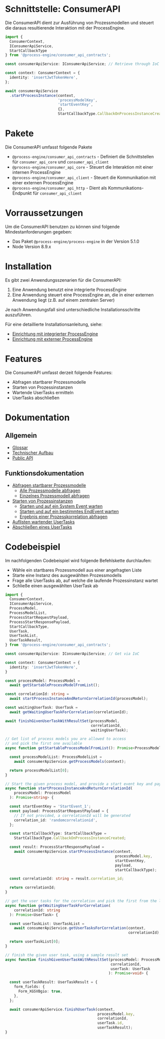 # Schnittstelle: ConsumerAPI

Die ConsumerAPI dient zur Ausführung von Prozessmodellen und steuert die daraus
resultierende Interaktion mit der ProcessEngine.

```TypeScript
import {
  ConsumerContext,
  IConsumerApiService,
  StartCallbackType
} from '@process-engine/consumer_api_contracts';

const consumerApiService: IConsumerApiService; // Retrieve through IoC

const context: ConsumerContext = {
  identity: 'insertJwtTokenHere',
};

await consumerApiService
  .startProcessInstance(context,
                        'processModelKey',
                        'startEventKey',
                        {},
                        StartCallbackType.CallbackOnProcessInstanceCreated);
```

# Pakete

Die ConsumerAPI umfasst folgende Pakete
- `@process-engine/consumer_api_contracts` - Definiert die Schnittstellen
für `consumer_api_core` und `consumer_api_client`
- `@process-engine/consumer_api_core` - Steuert die Interaktion mit einer
internen ProcessEngine
- `@process-engine/consumer_api_client` - Steuert die Kommunikation mit einer
externen ProcessEngine
- `@process-engine/consumer_api_http` - Dient als Kommunikations-Endpunkt
für `consumer_api_client`

# Vorraussetzungen

Um die ConsumerAPI benutzen zu können sind folgende Mindestanforderungen gegeben:

- Das Paket `@process-engine/process-engine` in der Version 5.1.0
- Node Version 8.9.x

# Installation

Es gibt zwei Anwendungsszenarien für die ConsumerAPI:
1. Eine Anwendung benutzt eine integrierte ProcessEngine
2. Eine Anwendung steuert eine ProcessEngine an, die in einer externen
Anwendung liegt (z.B. auf einem zentralen Server)

Je nach Anwendungsfall sind unterschiedliche Installationsschritte auszuführen.

Für eine detaillierte Installationsanleitung, siehe:
- [Einrichtung mit integrierter ProcessEngine](setup_internal_process_engine.md)
- [Einrichtung mit externer ProcessEngine](setup_external_process_engine.md)

# Features

Die ConsumerAPI umfasst derzeit folgende Features:

* Abfragen startbarer Prozessmodelle
* Starten von Prozessinstanzen
* Wartende UserTasks ermitteln
* UserTasks abschließen

# Dokumentation

## Allgemein
* [Glossar](glossary.md)
* [Technischer Aufbau](consumer-api-structure.md)
* [Public API](public_api.md)

## Funktionsdokumentation
* [Abfragen startbarer Prozessmodelle](list-startable-process-models.md)
  * [Alle Prozessmodelle abfragen](list-startable-process-models.md#alle-prozessmodelle-abfragen)
  * [Einzelnes Prozessmodell abfragen](list-startable-process-models.md#einzelnes-prozessmodell-abfragen)
* [Starten von Prozessinstanzen](start-process-instance.md)
  * [Starten und auf ein System Event warten](start-process-instance.md#starten-und-auf-ein-system-event-warten)
  * [Starten und auf ein bestimmtes EndEvent warten](start-process-instance.md#starten-und-auf-ein-bestimmtes-endevent-warten)
  * [Ergebnis einer Prozesskorrelation abfragen](start-process-instance.md#ergebnis-einer-prozesskorrelation-abfragen)
* [Auflisten wartender UserTasks](list-waiting-usertasks.md)
* [Abschließen eines UserTasks](finish-user-task.md)

# Codebeispiel

Im nachfolgenden Codebeispiel wird folgende Befehlskette durchlaufen:
- Wähle ein startbares Prozessmodell aus einer angefragten Liste
- Starte eine Instanz des ausgewählten Prozessmodells
- Frage alle UserTasks ab, auf welche die laufende Prozessinstanz wartet
- Schließe einen ausgewählten UserTask ab

```TypeScript
import {
  ConsumerContext,
  IConsumerApiService,
  ProcessModel,
  ProcessModelList,
  ProcessStartRequestPayload,
  ProcessStartResponsePayload,
  StartCallbackType,
  UserTask,
  UserTaskList,
  UserTaskResult,
} from '@process-engine/consumer_api_contracts';

const consumerApiService: IConsumerApiService; // Get via IoC

const context: ConsumerContext = {
  identity: 'insertJwtTokenHere',
}

const processModel: ProcessModel =
  await getStartableProcessModelFromList();

const correlationId: string =
  await startProcessInstanceAndReturnCorrelationId(processModel);

const waitingUserTask: UserTask =
  await getWaitingUserTaskForCorrelation(correlationId);

await finishGivenUserTaskWithResultSet(processModel,
                                       correlationId,
                                       waitingUserTask);

// Get list of process models you are allowed to access
// and pick the first one available
async function getStartableProcessModelFromList(): Promise<ProcessModel> {

  const processModelList: ProcessModelList =
    await consumerApiService.getProcessModels(context);

  return processModelList[0];
}

// Start the given process model, and provide a start event key and payload.
async function startProcessInstanceAndReturnCorrelationId(
    processModel: ProcessModel
  ): Promise<string> {

  const startEventKey = 'StartEvent_1';
  const payload: ProcessStartRequestPayload = {
    // If not provided, a correlationId will be generated
    correlation_id: 'randomcorrelationid',
  };

  const startCallbackType: StartCallbackType =
    StartCallbackType.CallbackOnProcessInstanceCreated;

  const result: ProcessStartResponsePayload =
    await consumerApiService.startProcessInstance(context,
                                                  processModel.key,
                                                  startEventKey,
                                                  payload,
                                                  startCallbackType);

  const correlationId: string = result.correlation_id;

  return correlationId;
}

// get the user tasks for the correlation and pick the first from the list
async function getWaitingUserTaskForCorrelation(
    correlationId: string
  ): Promise<UserTask> {

  const userTaskList: UserTaskList =
    await consumerApiService.getUserTasksForCorrelation(context,
                                                        correlationId);

  return userTaskList[0];
}

// finish the given user task, using a sample result set
async function finishGivenUserTaskWithResultSet(processModel: ProcessModel,
                                                correlationId,
                                                userTask: UserTask
                                               ): Promise<void> {

  const userTaskResult: UserTaskResult = {
    form_fields: {
      Form_XGSVBgio: true,
    },
  };

  await consumerApiService.finishUserTask(context,
                                          processModel.key,
                                          correlationId,
                                          userTask.id,
                                          userTaskResult);
}
```
